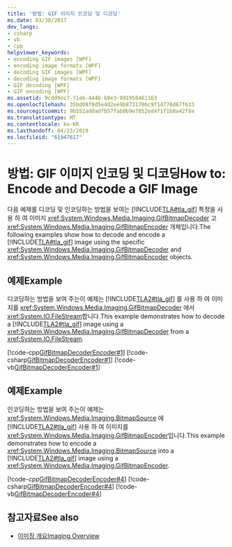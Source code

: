 ```yaml
---
title: '방법: GIF 이미지 인코딩 및 디코딩'
ms.date: 03/30/2017
dev_langs:
- csharp
- vb
- cpp
helpviewer_keywords:
- encoding GIF images [WPF]
- encoding image formats [WPF]
- decoding GIF images [WPF]
- decoding image formats [WPF]
- GIF decoding [WPF]
- GIF encoding [WPF]
ms.assetid: 9cdd9ec7-71eb-444b-b9e3-991958461163
ms.openlocfilehash: 35bd08f0d5e4d2ee9b8731706c9f1d770d67f633
ms.sourcegitcommit: 9b552addadfb57fab0b9e7852ed4f1f1b8a42f8e
ms.translationtype: MT
ms.contentlocale: ko-KR
ms.lasthandoff: 04/23/2019
ms.locfileid: "61947617"
---
```

# <a name="how-to-encode-and-decode-a-gif-image"></a><span data-ttu-id="cf4da-102">방법: GIF 이미지 인코딩 및 디코딩</span><span class="sxs-lookup"><span data-stu-id="cf4da-102">How to: Encode and Decode a GIF Image</span></span>
<span data-ttu-id="cf4da-103">다음 예제를 디코딩 및 인코딩하는 방법을 보여는 [!INCLUDE[TLA#tla_gif](../../../../includes/tlasharptla-gif-md.md)] 특정을 사용 하 여 이미지 <xref:System.Windows.Media.Imaging.GifBitmapDecoder> 고 <xref:System.Windows.Media.Imaging.GifBitmapEncoder> 개체입니다.</span><span class="sxs-lookup"><span data-stu-id="cf4da-103">The following examples show how to decode and encode a [!INCLUDE[TLA#tla_gif](../../../../includes/tlasharptla-gif-md.md)] image using the specific <xref:System.Windows.Media.Imaging.GifBitmapDecoder> and <xref:System.Windows.Media.Imaging.GifBitmapEncoder> objects.</span></span>  
  
## <a name="example"></a><span data-ttu-id="cf4da-104">예제</span><span class="sxs-lookup"><span data-stu-id="cf4da-104">Example</span></span>  
 <span data-ttu-id="cf4da-105">디코딩하는 방법을 보여 주는이 예제는 [!INCLUDE[TLA2#tla_gif](../../../../includes/tla2sharptla-gif-md.md)] 를 사용 하 여 이미지를 <xref:System.Windows.Media.Imaging.GifBitmapDecoder> 에서 <xref:System.IO.FileStream>합니다.</span><span class="sxs-lookup"><span data-stu-id="cf4da-105">This example demonstrates how to decode a [!INCLUDE[TLA2#tla_gif](../../../../includes/tla2sharptla-gif-md.md)] image using a <xref:System.Windows.Media.Imaging.GifBitmapDecoder> from a <xref:System.IO.FileStream>.</span></span>  
  
 [!code-cpp[GifBitmapDecoderEncoder#1](~/samples/snippets/cpp/VS_Snippets_Wpf/GifBitmapDecoderEncoder/CPP/GifEncoderDecoder.cpp#1)]
 [!code-csharp[GifBitmapDecoderEncoder#1](~/samples/snippets/csharp/VS_Snippets_Wpf/GifBitmapDecoderEncoder/CSharp/GifEncoderDecoder.cs#1)]
 [!code-vb[GifBitmapDecoderEncoder#1](~/samples/snippets/visualbasic/VS_Snippets_Wpf/GifBitmapDecoderEncoder/VB/GifEncoderDecoder.vb#1)]  
  
## <a name="example"></a><span data-ttu-id="cf4da-106">예제</span><span class="sxs-lookup"><span data-stu-id="cf4da-106">Example</span></span>  
 <span data-ttu-id="cf4da-107">인코딩하는 방법을 보여 주는이 예제는 <xref:System.Windows.Media.Imaging.BitmapSource> 에 [!INCLUDE[TLA2#tla_gif](../../../../includes/tla2sharptla-gif-md.md)] 사용 하 여 이미지를 <xref:System.Windows.Media.Imaging.GifBitmapEncoder>입니다.</span><span class="sxs-lookup"><span data-stu-id="cf4da-107">This example demonstrates how to encode a <xref:System.Windows.Media.Imaging.BitmapSource> into a [!INCLUDE[TLA2#tla_gif](../../../../includes/tla2sharptla-gif-md.md)] image using a <xref:System.Windows.Media.Imaging.GifBitmapEncoder>.</span></span>  
  
 [!code-cpp[GifBitmapDecoderEncoder#4](~/samples/snippets/cpp/VS_Snippets_Wpf/GifBitmapDecoderEncoder/CPP/GifEncoderDecoder.cpp#4)]
 [!code-csharp[GifBitmapDecoderEncoder#4](~/samples/snippets/csharp/VS_Snippets_Wpf/GifBitmapDecoderEncoder/CSharp/GifEncoderDecoder.cs#4)]
 [!code-vb[GifBitmapDecoderEncoder#4](~/samples/snippets/visualbasic/VS_Snippets_Wpf/GifBitmapDecoderEncoder/VB/GifEncoderDecoder.vb#4)]  
  
## <a name="see-also"></a><span data-ttu-id="cf4da-108">참고자료</span><span class="sxs-lookup"><span data-stu-id="cf4da-108">See also</span></span>

- [<span data-ttu-id="cf4da-109">이미징 개요</span><span class="sxs-lookup"><span data-stu-id="cf4da-109">Imaging Overview</span></span>](imaging-overview.md)
